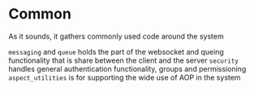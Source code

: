 # Common

As it sounds, it gathers commonly used code around the system

`messaging` and `queue` holds the part of the websocket and queing functionality that is share between the client and the server 
`security` handles general authentication functionality, groups and permissioning
`aspect_utilities` is for supporting the wide use of AOP in the system
